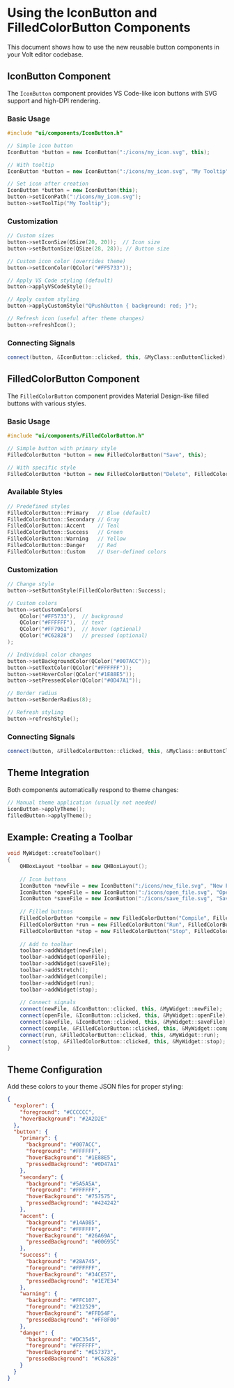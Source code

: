 # Using the IconButton and FilledColorButton Components

This document shows how to use the new reusable button components in your Volt editor codebase.

## IconButton Component

The `IconButton` component provides VS Code-like icon buttons with SVG support and high-DPI rendering.

### Basic Usage

```cpp
#include "ui/components/IconButton.h"

// Simple icon button
IconButton *button = new IconButton(":/icons/my_icon.svg", this);

// With tooltip
IconButton *button = new IconButton(":/icons/my_icon.svg", "My Tooltip", this);

// Set icon after creation
IconButton *button = new IconButton(this);
button->setIconPath(":/icons/my_icon.svg");
button->setToolTip("My Tooltip");
```

### Customization

```cpp
// Custom sizes
button->setIconSize(QSize(20, 20));  // Icon size
button->setButtonSize(QSize(28, 28)); // Button size

// Custom icon color (overrides theme)
button->setIconColor(QColor("#FF5733"));

// Apply VS Code styling (default)
button->applyVSCodeStyle();

// Apply custom styling
button->applyCustomStyle("QPushButton { background: red; }");

// Refresh icon (useful after theme changes)
button->refreshIcon();
```

### Connecting Signals

```cpp
connect(button, &IconButton::clicked, this, &MyClass::onButtonClicked);
```

## FilledColorButton Component

The `FilledColorButton` component provides Material Design-like filled buttons with various styles.

### Basic Usage

```cpp
#include "ui/components/FilledColorButton.h"

// Simple button with primary style
FilledColorButton *button = new FilledColorButton("Save", this);

// With specific style
FilledColorButton *button = new FilledColorButton("Delete", FilledColorButton::Danger, this);
```

### Available Styles

```cpp
// Predefined styles
FilledColorButton::Primary   // Blue (default)
FilledColorButton::Secondary // Gray
FilledColorButton::Accent    // Teal
FilledColorButton::Success   // Green
FilledColorButton::Warning   // Yellow
FilledColorButton::Danger    // Red
FilledColorButton::Custom    // User-defined colors
```

### Customization

```cpp
// Change style
button->setButtonStyle(FilledColorButton::Success);

// Custom colors
button->setCustomColors(
    QColor("#FF5733"),  // background
    QColor("#FFFFFF"),  // text
    QColor("#FF7961"),  // hover (optional)
    QColor("#C62828")   // pressed (optional)
);

// Individual color changes
button->setBackgroundColor(QColor("#007ACC"));
button->setTextColor(QColor("#FFFFFF"));
button->setHoverColor(QColor("#1E88E5"));
button->setPressedColor(QColor("#0D47A1"));

// Border radius
button->setBorderRadius(8);

// Refresh styling
button->refreshStyle();
```

### Connecting Signals

```cpp
connect(button, &FilledColorButton::clicked, this, &MyClass::onButtonClicked);
```

## Theme Integration

Both components automatically respond to theme changes:

```cpp
// Manual theme application (usually not needed)
iconButton->applyTheme();
filledButton->applyTheme();
```

## Example: Creating a Toolbar

```cpp
void MyWidget::createToolbar()
{
    QHBoxLayout *toolbar = new QHBoxLayout();
    
    // Icon buttons
    IconButton *newFile = new IconButton(":/icons/new_file.svg", "New File", this);
    IconButton *openFile = new IconButton(":/icons/open_file.svg", "Open File", this);
    IconButton *saveFile = new IconButton(":/icons/save_file.svg", "Save File", this);
    
    // Filled buttons
    FilledColorButton *compile = new FilledColorButton("Compile", FilledColorButton::Primary, this);
    FilledColorButton *run = new FilledColorButton("Run", FilledColorButton::Success, this);
    FilledColorButton *stop = new FilledColorButton("Stop", FilledColorButton::Danger, this);
    
    // Add to toolbar
    toolbar->addWidget(newFile);
    toolbar->addWidget(openFile);
    toolbar->addWidget(saveFile);
    toolbar->addStretch();
    toolbar->addWidget(compile);
    toolbar->addWidget(run);
    toolbar->addWidget(stop);
    
    // Connect signals
    connect(newFile, &IconButton::clicked, this, &MyWidget::newFile);
    connect(openFile, &IconButton::clicked, this, &MyWidget::openFile);
    connect(saveFile, &IconButton::clicked, this, &MyWidget::saveFile);
    connect(compile, &FilledColorButton::clicked, this, &MyWidget::compile);
    connect(run, &FilledColorButton::clicked, this, &MyWidget::run);
    connect(stop, &FilledColorButton::clicked, this, &MyWidget::stop);
}
```

## Theme Configuration

Add these colors to your theme JSON files for proper styling:

```json
{
  "explorer": {
    "foreground": "#CCCCCC",
    "hoverBackground": "#2A2D2E"
  },
  "button": {
    "primary": {
      "background": "#007ACC",
      "foreground": "#FFFFFF",
      "hoverBackground": "#1E88E5",
      "pressedBackground": "#0D47A1"
    },
    "secondary": {
      "background": "#5A5A5A",
      "foreground": "#FFFFFF",
      "hoverBackground": "#757575",
      "pressedBackground": "#424242"
    },
    "accent": {
      "background": "#14A085",
      "foreground": "#FFFFFF",
      "hoverBackground": "#26A69A",
      "pressedBackground": "#00695C"
    },
    "success": {
      "background": "#28A745",
      "foreground": "#FFFFFF",
      "hoverBackground": "#34CE57",
      "pressedBackground": "#1E7E34"
    },
    "warning": {
      "background": "#FFC107",
      "foreground": "#212529",
      "hoverBackground": "#FFD54F",
      "pressedBackground": "#FF8F00"
    },
    "danger": {
      "background": "#DC3545",
      "foreground": "#FFFFFF",
      "hoverBackground": "#E57373",
      "pressedBackground": "#C62828"
    }
  }
}
```
